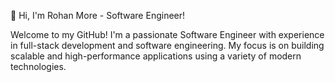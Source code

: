👋 Hi, I'm Rohan More - Software Engineer!


Welcome to my GitHub! I'm a passionate Software Engineer with experience in full-stack development and software engineering. My focus is on building scalable and high-performance applications using a variety of modern technologies.


